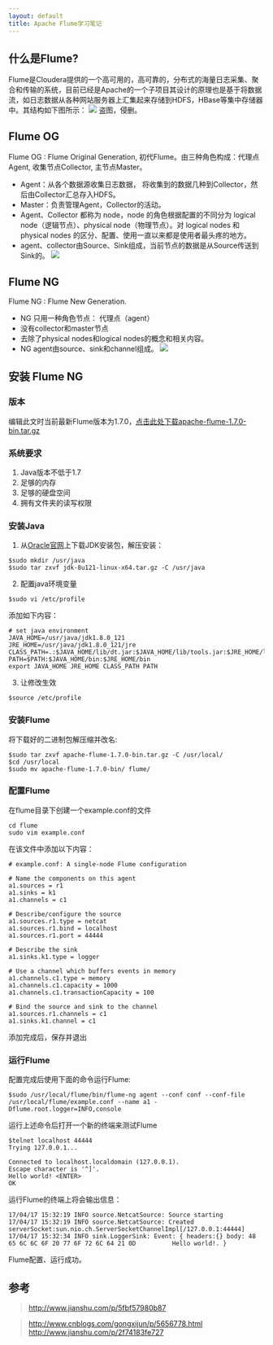 ```yaml
---
layout: default
title: Apache Flume学习笔记
---
```


## 什么是Flume?
Flume是Cloudera提供的一个高可用的，高可靠的，分布式的海量日志采集、聚合和传输的系统，目前已经是Apache的一个子项目其设计的原理也是基于将数据流，如日志数据从各种网站服务器上汇集起来存储到HDFS，HBase等集中存储器中。其结构如下图所示：
![](http://images2015.cnblogs.com/blog/539316/201607/539316-20160710192339483-1093743457.jpg)
盗图，侵删。
## Flume OG 
Flume OG : Flume Original Generation, 初代Flume。由三种角色构成：代理点Agent, 收集节点Collector, 主节点Master。
- Agent：从各个数据源收集日志数据， 将收集到的数据几种到Collector，然后由Collector汇总存入HDFS。
- Master：负责管理Agent，Collector的活动。
- Agent、Collector 都称为 node，node 的角色根据配置的不同分为 logical node（逻辑节点）、physical node（物理节点）。对 logical nodes 和 physical nodes 的区分、配置、使用一直以来都是使用者最头疼的地方。
- agent、collector由Source、Sink组成，当前节点的数据是从Source传送到Sink的。
![](http://upload-images.jianshu.io/upload_images/2838375-b134e4c6962417d0.png?imageMogr2/auto-orient/strip%7CimageView2/2/w/1240)

## Flume NG 
Flume NG : Flume New Generation.
- NG 只用一种角色节点： 代理点（agent）
- 没有collector和master节点
- 去除了physical nodes和logical nodes的概念和相关内容。
- NG agent由source、sink和channel组成。
![](http://upload-images.jianshu.io/upload_images/2838375-97e9d808f92d23a8.png?imageMogr2/auto-orient/strip%7CimageView2/2/w/1240)

## 安装 Flume NG
### 版本
编辑此文时当前最新Flume版本为1.7.0，[点击此处下载apache-flume-1.7.0-bin.tar.gz](https://flume.apache.org/download.html)

### 系统要求
1. Java版本不低于1.7
2. 足够的内存
3. 足够的硬盘空间
4. 拥有文件夹的读写权限

### 安装Java
1. 从[Oracle官网](http://www.oracle.com/technetwork/java/javase/downloads/jdk8-downloads-2133151.html)上下载JDK安装包，解压安装：
```
$sudo mkdir /usr/java
$sudo tar zxvf jdk-8u121-linux-x64.tar.gz -C /usr/java
```
2. 配置java环境变量
```
$sudo vi /etc/profile
```
添加如下内容：
```
# set java environment
JAVA_HOME=/usr/java/jdk1.8.0_121
JRE_HOME=/usr/java/jdk1.8.0_121/jre
CLASS_PATH=.:$JAVA_HOME/lib/dt.jar:$JAVA_HOME/lib/tools.jar:$JRE_HOME/lib
PATH=$PATH:$JAVA_HOME/bin:$JRE_HOME/bin
export JAVA_HOME JRE_HOME CLASS_PATH PATH
```
3. 让修改生效
```
$source /etc/profile
```
### 安装Flume
将下载好的二进制包解压缩并改名:
```
$sudo tar zxvf apache-flume-1.7.0-bin.tar.gz -C /usr/local/
$cd /usr/local
$sudo mv apache-flume-1.7.0-bin/ flume/
```
### 配置Flume
在flume目录下创建一个example.conf的文件
```
cd flume
sudo vim example.conf
```
在该文件中添加以下内容：
```
# example.conf: A single-node Flume configuration

# Name the components on this agent
a1.sources = r1
a1.sinks = k1
a1.channels = c1

# Describe/configure the source
a1.sources.r1.type = netcat
a1.sources.r1.bind = localhost
a1.sources.r1.port = 44444

# Describe the sink
a1.sinks.k1.type = logger

# Use a channel which buffers events in memory
a1.channels.c1.type = memory
a1.channels.c1.capacity = 1000
a1.channels.c1.transactionCapacity = 100

# Bind the source and sink to the channel
a1.sources.r1.channels = c1
a1.sinks.k1.channel = c1
```
添加完成后，保存并退出

### 运行Flume
配置完成后使用下面的命令运行Flume:
```
$sudo /usr/local/flume/bin/flume-ng agent --conf conf --conf-file /usr/local/flume/example.conf --name a1 -Dflume.root.logger=INFO,console
```
运行上述命令后打开一个新的终端来测试Flume
```
$telnet localhost 44444
Trying 127.0.0.1...

Connected to localhost.localdomain (127.0.0.1).
Escape character is '^]'.
Hello world! <ENTER>
OK
```
运行Flume的终端上将会输出信息：
```
17/04/17 15:32:19 INFO source.NetcatSource: Source starting
17/04/17 15:32:19 INFO source.NetcatSource: Created serverSocket:sun.nio.ch.ServerSocketChannelImpl[/127.0.0.1:44444]
17/04/17 15:32:34 INFO sink.LoggerSink: Event: { headers:{} body: 48 65 6C 6C 6F 20 77 6F 72 6C 64 21 0D          Hello world!. }
```
Flume配置、运行成功。

## 参考
> http://www.jianshu.com/p/5fbf57980b87

> http://www.cnblogs.com/gongxijun/p/5656778.html
> http://www.jianshu.com/p/2f74183fe727
